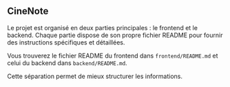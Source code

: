 ## CineNote 

Le projet est organisé en deux parties principales : le frontend et le backend. Chaque partie dispose de son propre fichier README pour fournir des instructions spécifiques et détaillées. 

Vous trouverez le fichier README du frontend dans `frontend/README.md` et celui du backend dans `backend/README.md`. 

Cette séparation permet de mieux structurer les informations.
